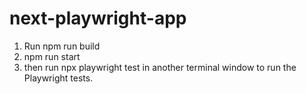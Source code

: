 # next-playwright-app

1. Run npm run build
2. npm run start
3. then run npx playwright test in another terminal window to run the Playwright tests.
